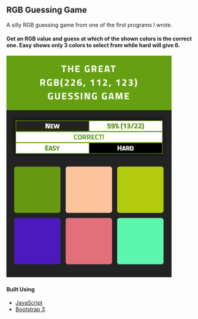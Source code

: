 ## RGB Guessing Game

A silly RGB guessing game from one of the first programs I wrote. 

#### Get an RGB value and guess at which of the shown colors is the correct one. Easy shows only 3 colors to select from while hard will give 6.
![RGB Color Guesser](/img1.png "RGB Color Guesser")


#### Built Using

  * [JavaScript](https://www.javascript.com/ "Javascripts's Homepage")  
  * [Bootstrap 3](https://getbootstrap.com/ "Bootstrap's Homepage")  
